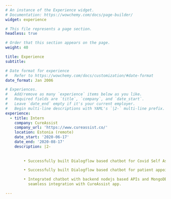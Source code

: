 ```yaml
---
# An instance of the Experience widget.
# Documentation: https://wowchemy.com/docs/page-builder/
widget: experience

# This file represents a page section.
headless: true

# Order that this section appears on the page.
weight: 40

title: Experience
subtitle:

# Date format for experience
#   Refer to https://wowchemy.com/docs/customization/#date-format
date_format: Jan 2006

# Experiences.
#   Add/remove as many `experience` items below as you like.
#   Required fields are `title`, `company`, and `date_start`.
#   Leave `date_end` empty if it's your current employer.
#   Begin multi-line descriptions with YAML's `|2-` multi-line prefix.
experience:
  - title: Intern
    company: CureAssist
    company_url: 'https://www.cureassist.co/'
    location: Estonia (remote)
    date_start: '2020-06-17'
    date_end: '2020-08-17'
    description: |2-
    
        
        • Successfully built Dialogflow based chatbot for Covid Self Assessment

        • Successfully built Dialogflow based chatbot for patient appointment booking

        • Integrated chatbot with backend nodejs based APIs and MongoDB db for
          seamless integration with CureAssist app.

---
```

